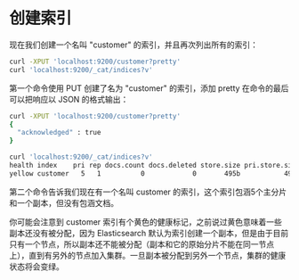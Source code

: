 # 创建索引

现在我们创建一个名叫 "customer" 的索引，并且再次列出所有的索引：

```sh
curl -XPUT 'localhost:9200/customer?pretty'
curl 'localhost:9200/_cat/indices?v'
```

第一个命令使用 PUT 创建了名为 "customer" 的索引，添加 pretty 在命令的最后可以把响应以 JSON 的格式输出：

```sh
curl -XPUT 'localhost:9200/customer?pretty'
{
  "acknowledged" : true
}

curl 'localhost:9200/_cat/indices?v'
health index    pri rep docs.count docs.deleted store.size pri.store.size
yellow customer   5   1          0            0       495b           495b
```

第二个命令告诉我们现在有一个名叫 customer 的索引，这个索引包涵5个主分片和一个副本，但没有包涵文档。

你可能会注意到 customer 索引有个黄色的健康标记，之前说过黄色意味着一些副本还没有被分配，因为 Elasticsearch 默认为索引创建一个副本，但是由于目前只有一个节点，所以副本还不能被分配（副本和它的原始分片不能在同一节点上），直到有另外的节点加入集群。一旦副本被分配到另外一个节点，集群的健康状态将会变绿。